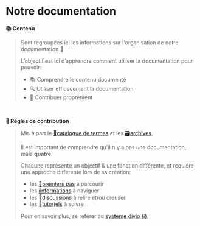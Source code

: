 # Notre documentation

**📚 Contenu**
> Sont regroupées ici les informations sur l'organisation de notre documentation 🙂
> 
> L’objectif est ici d’apprendre comment utiliser la documentation pour pouvoir:
> * 📚 Comprendre le contenu documenté
> * 🔍 Utiliser efficacement la documentation
> * 🧩 Contribuer proprement

&nbsp;

**🧩 Règles de contribution**
> Mis à part le [📑catalogue de termes][catalogue_de_termes] et les [🗃️archives][archives],
> 
> Il est important de comprendre qu'il n'y a pas _une_ documentation, mais **quatre**.
> 
> Chacune représente un objectif & une fonction différente, et requière une approche différente lors de sa création:
>  * les [🚀premiers pas][premiers_pas] à parcourir
>  * les [ℹ️informations][informations] à naviguer
>  * les [💭discussions][discussions] à relire et/ou creuser
>  * les [📖tutoriels][tutoriels] à suivre
> 
> Pour en savoir plus, se référer au [système divio (ℹ️)][recommandations_divio].


[recommandations_divio]: ./informations/divio.md
[premiers_pas]: ./informations/premiers_pas.md
[tutoriels]: ./informations/tutoriels.md
[informations]: ./informations/informations.md
[discussions]: ./informations/discussions.md
[catalogue_de_termes]: ./informations/catalogue_de_termes.md
[archives]: ./informations/archives.md

